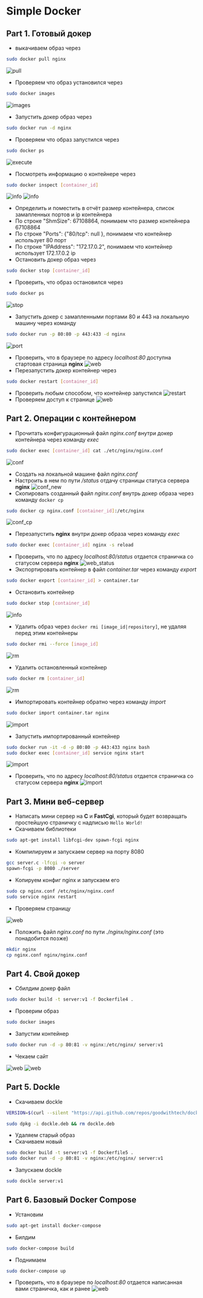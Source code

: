 # Simple Docker
## Part 1. Готовый докер

* выкачиваем образ через
```bash
sudo docker pull nginx
```
![pull](img/1.png "pull")
* Проверяем что образ установился через
```bash
sudo docker images
```
![images](img/2.png "images")
*  Запустить докер образ через
```bash
sudo docker run -d nginx
```
* Проверяем что образ запустился через
```bash
sudo docker ps
```
![execute](img/3.png "execute")
* Посмотреть информацию о контейнере через
```bash
sudo docker inspect [container_id]
```
![info](img/4.png "info")
![info](img/5.png "info")
* Определить и поместить в отчёт размер контейнера, список замапленных портов и ip контейнера
* По строке "ShmSize": 67108864, понимаем что размер контейнера 67108864
* По строке "Ports": {"80/tcp": null }, понимаем что контейнер использует 80 порт
* По строке "IPAddress": "172.17.0.2", понимаем что контейнер использует 172.17.0.2 ip
* Остановить докер образ через
```bash
sudo docker stop [container_id]
```
* Проверить, что образ остановился через
```bash
sudo docker ps
```
![stop](img/6.png "stop")
* Запустить докер с замапленными портами 80 и 443 на локальную машину через команду
```bash
sudo docker run -p 80:80 -p 443:433 -d nginx
```
![port](img/7.png "port")
* Проверить, что в браузере по адресу *localhost:80* доступна стартовая страница **nginx**
![web](img/8.png "web")
* Перезапустить докер контейнер через
```bash
sudo docker restart [container_id]
```
* Проверить любым способом, что контейнер запустился
![restart](img/9.png "restart")
* Проверяем доступ к странице
![web](img/10.png "web")

## Part 2. Операции с контейнером
* Прочитать конфигурационный файл *nginx.conf* внутри докер контейнера через команду *exec*
```bash
sudo docker exec [container_id] cat ./etc/nginx/nginx.conf
```
![conf](img/11.png "conf")
* Создать на локальной машине файл *nginx.conf*
* Настроить в нем по пути */status* отдачу страницы статуса сервера **nginx**
![conf_new](img/12.png "conf_new")
* Скопировать созданный файл *nginx.conf* внутрь докер образа через команду `docker cp`
```bash
sudo docker cp nginx.conf [container_id]:/etc/nginx
```
![conf_cp](img/13.png "conf_cp")
* Перезапустить **nginx** внутри докер образа через команду *exec*
```bash
sudo docker exec [container_id] nginx -s reload
```
* Проверить, что по адресу *localhost:80/status* отдается страничка со статусом сервера **nginx**
![web_status](img/14.png "web_status")
* Экспортировать контейнер в файл *container.tar* через команду *export*
```bash
sudo docker export [container_id] > container.tar
```
* Остановить контейнер
```bash
sudo docker stop [container_id]
```
![info](img/15.png "info")
* Удалить образ через `docker rmi [image_id|repository]`, не удаляя перед этим контейнеры
```bash
sudo docker rmi --force [image_id] 
```
![rm](img/16.png "rm")
* Удалить остановленный контейнер
```bash
sudo docker rm [container_id]
```
![rm](img/17.png "rm")
* Импортировать контейнер обратно через команду *import*
```bash
sudo docker import container.tar nginx
```
![import](img/18.png "import")
* Запустить импортированный контейнер
```bash
sudo docker run -it -d -p 80:80 -p 443:433 nginx bash
sudo docker exec [container_id] service nginx start
```
![import](img/19.png "import")
* Проверить, что по адресу *localhost:80/status* отдается страничка со статусом сервера **nginx**
![import](img/20.png "import")

## Part 3. Мини веб-сервер
* Написать мини сервер на **C** и **FastCgi**, который будет возвращать простейшую страничку с надписью `Hello World!`
* Скачиваем библиотеки
```bash
sudo apt-get install libfcgi-dev spawn-fcgi nginx
```
* Компилируем и запускаем сервер на порту 8080
```bash
gcc server.c -lfcgi -o server
spawn-fcgi -p 8080 ./server
```
* Копируем конфиг nginx и запускаем его
```bash
sudo cp nginx.conf /etc/nginx/nginx.conf
sudo service nginx restart
```
* Проверяем страницу

![web](img/21.png "web")
* Положить файл *nginx.conf* по пути *./nginx/nginx.conf* (это понадобится позже)
```bash
mkdir nginx
cp nginx.conf nginx/nginx.conf
```

## Part 4. Свой докер
* Сбилдим докер файл
```bash
sudo docker build -t server:v1 -f Dockerfile4 .
```
* Проверим образ
```bash
sudo docker images
```
* Запустим контейнер
```bash
sudo docker run -d -p 80:81 -v nginx:/etc/nginx/ server:v1
```
* Чекаем сайт

![web](img/22.png "web")
![web](img/23.png "web")

## Part 5. **Dockle**

* Скачиваем dockle
```bash
VERSION=$(curl --silent "https://api.github.com/repos/goodwithtech/dockle/releases/latest" | grep '"tag_name":' | sed -E 's/.*"v([^"]+)".*/\1/') && curl -L -o dockle.deb https://github.com/goodwithtech/dockle/releases/download/v${VERSION}/dockle_${VERSION}_Linux-64bit.deb
```
```bash
sudo dpkg -i dockle.deb && rm dockle.deb
```
* Удаляем старый образ
* Скачиваем новый
```bash
sudo docker build -t server:v1 -f Dockerfile5 .
sudo docker run -d -p 80:81 -v nginx:/etc/nginx/ server:v1
```
* Запускаем dockle
```bash
sudo dockle server:v1
```

## Part 6. Базовый **Docker Compose**
* Установим
```bash
sudo apt-get install docker-compose
```
* Билдим
```bash
sudo docker-compose build
```
* Поднимаем
```bash
sudo docker-compose up
```
* Проверить, что в браузере по *localhost:80* отдается написанная вами страничка, как и ранее
![web](img/24.jpg "web")